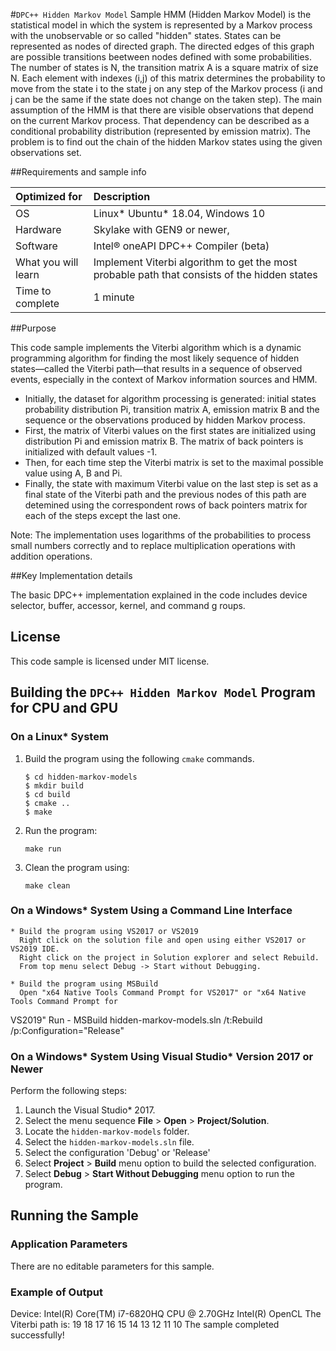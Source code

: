 #`DPC++ Hidden Markov Model` Sample
HMM (Hidden Markov Model) is the statistical model in which the system is represented by a Markov process with the unobservable or so called "hidden" states. 
States can be represented as nodes of directed graph. The directed edges of this graph are possible transitions beetween nodes defined with some probabilities.
The number of states is N, the transition matrix A is a square matrix of size N. Each element with indexes (i,j) of this matrix determines the probability to move from 
the state i to the state j on any step of the Markov process (i and j can be the same if the state does not change on the taken step).
The main assumption of the HMM is that there are visible observations that depend on the current Markov process. 
That dependency can be described as a conditional probability distribution (represented by emission matrix). The problem is to find out the chain of the hidden Markov states using the given observations set. 

##Requirements and sample info

| Optimized for                     | Description
|:---                               |:---
| OS                                | Linux* Ubuntu* 18.04, Windows 10 
| Hardware                          | Skylake with GEN9 or newer,
| Software                          | Intel&reg; oneAPI DPC++ Compiler (beta)
| What you will learn               | Implement Viterbi algorithm to get the most probable path that consists of the hidden states 
| Time to complete                  | 1 minute

##Purpose

This code sample implements the Viterbi algorithm which is a dynamic programming algorithm for finding
the most likely sequence of hidden states—called the Viterbi path—that results in a sequence
of observed events, especially in the context of Markov information sources and HMM.

- Initially, the dataset for algorithm processing is generated: initial states probability distribution Pi, transition matrix A, emission matrix B and the sequence or the observations produced by hidden Markov process. 
- First, the matrix of Viterbi values on the first states are initialized using distribution Pi and emission matrix B. The matrix of back pointers is initialized with default values -1.
- Then, for each time step the Viterbi matrix is set to the maximal possible value using A, B and Pi.
- Finally, the state with maximum Viterbi value on the last step is set as a final state of the Viterbi path and the previous nodes of this path are detemined using the correspondent rows of back pointers matrix for each of the steps except the last one.

Note: The implementation uses logarithms of the probabilities to process small numbers correctly and to replace multiplication operations with addition operations.

##Key Implementation details

The basic DPC++ implementation explained in the code includes device selector, buffer, accessor, kernel, and command g
roups.

## License  
This code sample is licensed under MIT license. 

## Building the `DPC++ Hidden Markov Model` Program for CPU and GPU 

### On a Linux* System
1. Build the program using the following `cmake` commands. 
    ``` 
    $ cd hidden-markov-models
    $ mkdir build
    $ cd build
    $ cmake ..
    $ make
    ```

2. Run the program:
    ```
    make run
    ```

3. Clean the program using:
    ```
    make clean
    ```

### On a Windows* System Using a Command Line Interface
    * Build the program using VS2017 or VS2019
      Right click on the solution file and open using either VS2017 or VS2019 IDE.
      Right click on the project in Solution explorer and select Rebuild.
      From top menu select Debug -> Start without Debugging.

    * Build the program using MSBuild
      Open "x64 Native Tools Command Prompt for VS2017" or "x64 Native Tools Command Prompt for
 VS2019"
      Run - MSBuild hidden-markov-models.sln /t:Rebuild /p:Configuration="Release"

### On a Windows* System Using Visual Studio* Version 2017 or Newer
Perform the following steps:
1. Launch the Visual Studio* 2017.
2. Select the menu sequence **File** > **Open** > **Project/Solution**. 
3. Locate the `hidden-markov-models` folder.
4. Select the `hidden-markov-models.sln` file.
5. Select the configuration 'Debug' or 'Release'  
6. Select **Project** > **Build** menu option to build the selected configuration.
7. Select **Debug** > **Start Without Debugging** menu option to run the program.

## Running the Sample
### Application Parameters
There are no editable parameters for this sample.

### Example of Output
Device: Intel(R) Core(TM) i7-6820HQ CPU @ 2.70GHz Intel(R) OpenCL
The Viterbi path is:  19 18 17 16 15 14 13 12 11 10
The sample completed successfully!